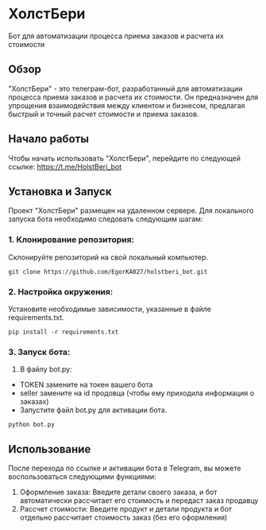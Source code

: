 # ХолстБери
Бот для автоматизации процесса приема заказов и расчета их стоимости

## Обзор
"ХолстБери" - это телеграм-бот, разработанный для автоматизации процесса приема заказов и расчета их стоимости. Он предназначен для упрощения взаимодействия между клиентом и бизнесом, предлагая быстрый и точный расчет стоимости и приема заказов.

## Начало работы
Чтобы начать использовать "ХолстБери", перейдите по следующей ссылке: https://t.me/HolstBeri_bot

## Установка и Запуск
Проект "ХолстБери" размещен на удаленном сервере. Для локального запуска бота необходимо следовать следующим шагам:
### 1. Клонирование репозитория:
Склонируйте репозиторий на свой локальный компьютер.
```
git clone https://github.com/EgorKA027/holstberi_bot.git
```
### 2. Настройка окружения:
Установите необходимые зависимости, указанные в файле requirements.txt.
```
pip install -r requirements.txt
```
### 3. Запуск бота:
1. В файлу bot.py:
- TOKEN замените на токен вашего бота
- seller замените на id продовца (чтобы ему приходила информация о заказах)
- Запустите файл bot.py для активации бота.
```
python bot.py
```
## Использование
После перехода по ссылке и активации бота в Telegram, вы можете воспользоваться следующими функциями:

1. Оформление заказа: Введите детали своего заказа, и бот автоматически рассчитает его стоимость и передаст заказ продавцу
2. Рассчет стоимости: Введите продукт и детали продукта и бот отдельно рассчитает стоимость заказ (без его оформления)


